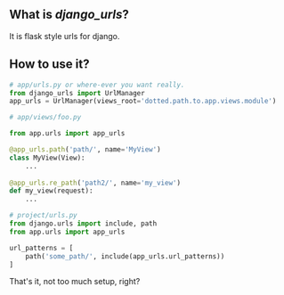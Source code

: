## What is *django_urls*?

It is flask style urls for django. 

## How to use it?

````python
# app/urls.py or where-ever you want really.
from django_urls import UrlManager
app_urls = UrlManager(views_root='dotted.path.to.app.views.module')
````

````python
# app/views/foo.py

from app.urls import app_urls

@app_urls.path('path/', name='MyView')
class MyView(View):
    ...
    
@app_urls.re_path('path2/', name='my_view')
def my_view(request):
    ...    
````

````python
# project/urls.py
from django.urls import include, path
from app.urls import app_urls

url_patterns = [
    path('some_path/', include(app_urls.url_patterns))
]
````


That's it, not too much setup, right?
